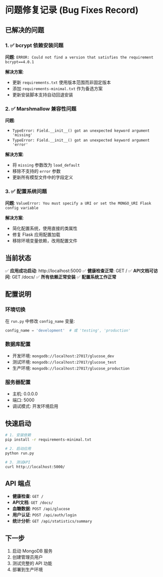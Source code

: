 # 问题修复记录 (Bug Fixes Record)

## 已解决的问题

### 1. ✅ bcrypt 依赖安装问题
**问题**: `ERROR: Could not find a version that satisfies the requirement bcrypt==4.0.1`

**解决方案**:
- 更新 `requirements.txt` 使用版本范围而非固定版本
- 添加 `requirements-minimal.txt` 作为备选方案
- 更新安装脚本支持自动回退安装

### 2. ✅ Marshmallow 兼容性问题
**问题**: 
- `TypeError: Field.__init__() got an unexpected keyword argument 'missing'`
- `TypeError: Field.__init__() got an unexpected keyword argument 'error'`

**解决方案**:
- 将 `missing` 参数改为 `load_default`
- 移除不支持的 `error` 参数
- 更新所有模型文件中的字段定义

### 3. ✅ 配置系统问题
**问题**: `ValueError: You must specify a URI or set the MONGO_URI Flask config variable`

**解决方案**:
- 简化配置系统，使用直接的类属性
- 修复 Flask 应用配置加载
- 移除环境变量依赖，改用配置文件

## 当前状态

✅ **应用成功启动**: http://localhost:5000
✅ **健康检查正常**: GET /
✅ **API文档可访问**: GET /docs/
✅ **所有依赖正常安装**
✅ **配置系统工作正常**

## 配置说明

### 环境切换
在 `run.py` 中修改 `config_name` 变量:
```python
config_name = 'development'  # 或 'testing', 'production'
```

### 数据库配置
- 开发环境: `mongodb://localhost:27017/glucose_dev`
- 测试环境: `mongodb://localhost:27017/glucose_test`
- 生产环境: `mongodb://localhost:27017/glucose_production`

### 服务器配置
- 主机: 0.0.0.0
- 端口: 5000
- 调试模式: 开发环境启用

## 快速启动

```bash
# 1. 安装依赖
pip install -r requirements-minimal.txt

# 2. 启动应用
python run.py

# 3. 测试API
curl http://localhost:5000/
```

## API 端点

- **健康检查**: `GET /`
- **API文档**: `GET /docs/`
- **血糖数据**: `POST /api/glucose`
- **用户认证**: `POST /api/auth/login`
- **统计分析**: `GET /api/statistics/summary`

## 下一步

1. 启动 MongoDB 服务
2. 创建管理员用户
3. 测试完整的 API 功能
4. 部署到生产环境
